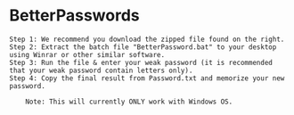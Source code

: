 ﻿# BetterPasswords
	Step 1: We recommend you download the zipped file found on the right.
	Step 2: Extract the batch file "BetterPassword.bat" to your desktop using Winrar or other similar software.
	Step 3: Run the file & enter your weak password (it is recommended that your weak password contain letters only).
	Step 4: Copy the final result from Password.txt and memorize your new password.

		Note: This will currently ONLY work with Windows OS.
